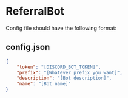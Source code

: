 # ReferralBot

Config file should have the following format:

## config.json
```json
{
    "token": "[DISCORD_BOT_TOKEN]",
    "prefix": "[Whatever prefix you want]",
    "description": "[Bot description]",
    "name": "[Bot name]"
}
```
